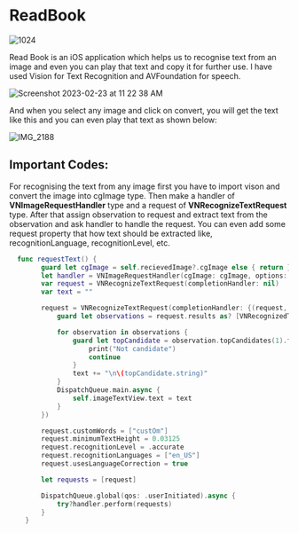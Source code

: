 # ReadBook

![1024](https://user-images.githubusercontent.com/63160825/220829072-f6763d48-c635-4634-a481-35fe113911a3.png)

Read Book is an iOS application which helps us to recognise text from an image and even you can play that text and copy it for further use. I have used Vision for Text Recognition and AVFoundation for speech.

![Screenshot 2023-02-23 at 11 22 38 AM](https://user-images.githubusercontent.com/63160825/220830449-58a84b0f-25ac-498b-bbe1-952319f613b7.png)

And when you select any image and click on convert, you will get the text like this and you can even play that text as shown below:

![IMG_2188](https://user-images.githubusercontent.com/63160825/220830678-8902e882-2db1-45c3-acab-fe3757133bc9.PNG)

## Important Codes:

For recognising the text from any image first you have to import vison and convert the image into cgImage type. Then make a handler of **VNImageRequestHandler** type and a request of **VNRecognizeTextRequest** type. After that assign observation to request and extract text from the observation and ask handler to handle the request. You can even add some request property that how text should be extracted like, recognitionLanguage, recognitionLevel, etc.

```swift
  func requestText() {
        guard let cgImage = self.recievedImage?.cgImage else { return }
        let handler = VNImageRequestHandler(cgImage: cgImage, options: [:])
        var request = VNRecognizeTextRequest(completionHandler: nil)
        var text = ""

        request = VNRecognizeTextRequest(completionHandler: {(request, error) in
            guard let observations = request.results as? [VNRecognizedTextObservation] else { fatalError("Invalid ovservation")}

            for observation in observations {
                guard let topCandidate = observation.topCandidates(1).first else {
                    print("Not candidate")
                    continue
                }
                text += "\n\(topCandidate.string)"
            }
            DispatchQueue.main.async {
                self.imageTextView.text = text
            }
        })

        request.customWords = ["custOm"]
        request.minimumTextHeight = 0.03125
        request.recognitionLevel = .accurate
        request.recognitionLanguages = ["en_US"]
        request.usesLanguageCorrection = true

        let requests = [request]

        DispatchQueue.global(qos: .userInitiated).async {
            try?handler.perform(requests)
        }
    }
```
